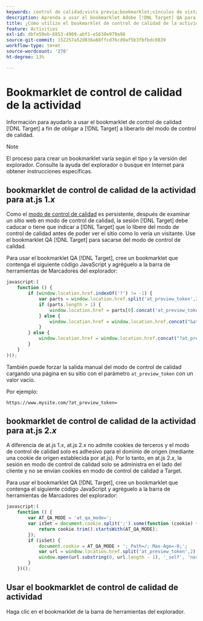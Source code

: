 ```yaml
---
keywords: control de calidad;vista previa;bookmarklet;vínculos de vista previa
description: Aprenda a usar el bookmarklet Adobe [!DNL Target] QA para forzar [!DNL Target] a liberarlo del modo de control de calidad.
title: ¿Cómo utilizo el bookmarklet de control de calidad de la actividad?
feature: Activities
exl-id: dbfe59eb-6853-4909-abf1-e5630e979a98
source-git-commit: 152257a52d836a88ffcd76cd9af5b3fbfbdc0839
workflow-type: tm+mt
source-wordcount: '270'
ht-degree: 13%

---
```


# Bookmarklet de control de calidad de la actividad

Información para ayudarlo a usar el bookmarklet de control de calidad [!DNL Target] a fin de obligar a [!DNL Target] a liberarlo del modo de control de calidad.

>[!NOTE]
>
>El proceso para crear un bookmarklet varía según el tipo y la versión del explorador. Consulte la ayuda del explorador o busque en Internet para obtener instrucciones específicas.

## bookmarklet de control de calidad de la actividad para at.js 1.*x*  

Como el [modo de control de calidad](/help/main/c-activities/c-activity-qa/activity-qa.md) es persistente, después de examinar un sitio web en modo de control de calidad, la sesión [!DNL Target] debe caducar o tiene que indicar a [!DNL Target] que lo libere del modo de control de calidad antes de poder ver el sitio como lo vería un visitante. Use el bookmarklet QA [!DNL Target] para sacarse del modo de control de calidad.

Para usar el bookmarklet QA [!DNL Target], cree un bookmarklet que contenga el siguiente código JavaScript y agréguelo a la barra de herramientas de Marcadores del explorador:

```javascript
javascript:(
    function () {
        if (window.location.href.indexOf('?') != -1) {
            var parts = window.location.href.split('at_preview_token',2);
            if (parts.length > 1) {
                window.location.href = parts[0].concat('at_preview_token=');
            } else {
                window.location.href = window.location.href.concat("&at_preview_token=")
            }
        } else {
            window.location.href = window.location.href.concat("?at_preview_token=")
        }
    }
)();
```

También puede forzar la salida manual del modo de control de calidad cargando una página en su sitio con el parámetro `at_preview_token` con un valor vacío.

Por ejemplo:

`https://www.mysite.com/?at_preview_token=`

## bookmarklet de control de calidad de la actividad para at.js 2.*x*  

A diferencia de at.js 1.*x*, at.js 2.*x* no admite cookies de terceros y el modo de control de calidad solo es adhesivo para el dominio de origen (mediante una cookie de origen establecida por at.js). Por lo tanto, en at.js 2.*x*, la sesión en modo de control de calidad solo se administra en el lado del cliente y no se envían cookies en modo de control de calidad a Target.

Para usar el bookmarklet QA [!DNL Target], cree un bookmarklet que contenga el siguiente código JavaScript y agréguelo a la barra de herramientas de Marcadores del explorador:

```javascript
javascript:(
    function () {
        var AT_QA_MODE = 'at_qa_mode=';
        var isSet = document.cookie.split(';').some(function (cookie) {
            return cookie.trim().startsWith(AT_QA_MODE);
        });
        if (isSet) {
            document.cookie = AT_QA_MODE + '; Path=/; Max-Age=-0;';
            var url = window.location.href.split('at_preview_token',2)[0];
            window.open(url.substring(0, url.length - 1), '_self', 'noreferrer');
        }
    })();
```

## Usar el bookmarklet de control de calidad de actividad

Haga clic en el bookmarklet de la barra de herramientas del explorador.
